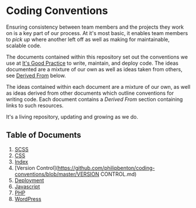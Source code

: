 Coding Conventions
==================

Ensuring consistency between team members and the projects they work on is a key part of our process. At it's most basic, it enables team members to _pick up_ where another left off as well as making for maintainable, scalable code.

The documents contained within this repository set out the conventions we use at [It's Good Practice](http://www.itsgoodpractice.com) to write, maintain, and deploy code. The ideas documented are a mixture of our own as well as ideas taken from others, see [Derived From](#derived-from) below.

The ideas contained within each document are a mixture of our own, as well as ideas derived from other documents which outline conventions for writing code. Each document contains a _Derived From_ section containing links to such resources.

It's a living repository, updating and growing as we do.

## Table of Documents

1. [SCSS](https://github.com/philipbenton/coding-conventions/blob/master/SCSS.md)
2. [CSS](https://github.com/philipbenton/coding-conventions/blob/master/CSS.md)
3. [Index](https://github.com/philipbenton/coding-conventions/blob/master/INDEX.md)
4. [Version Control](https://github.com/philipbenton/coding-conventions/blob/master/VERSION CONTROL.md)
5. [Deployment](https://github.com/philipbenton/coding-conventions/blob/master/DEPLOYMENT.md)
6. [Javascript](https://github.com/philipbenton/coding-conventions/blob/master/JAVASCRIPT.md)
7. [PHP](https://github.com/philipbenton/coding-conventions/blob/master/PHP.md)
8. [WordPress](https://github.com/philipbenton/coding-conventions/blob/master/WORDPRESS.md)